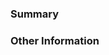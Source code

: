 ### Summary

 <!--

 Link to the issue describing the bug that you're fixing.

 Provide a general description of the code changes in your pull request.

 -->

 ### Other Information

 <!--

 If there's anything else that's important and relevant to your pull request, mention that information here.

 -->